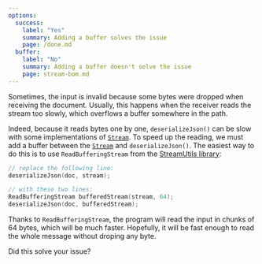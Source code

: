 ```yaml
---
options:
  success:
    label: "Yes"
    summary: Adding a buffer solves the issue
    page: /done.md
  buffer:
    label: "No"
    summary: Adding a buffer doesn't solve the issue
    page: stream-bom.md
---
```


Sometimes, the input is invalid because some bytes were dropped when receiving the document.
Usually, this happens when the receiver reads the stream too slowly, which overflows a buffer somewhere in the path.

Indeed, because it reads bytes one by one, `deserializeJson()` can be slow with some implementations of [`Stream`](https://www.arduino.cc/reference/en/language/functions/communication/stream/). To speed up the reading, we must add a buffer between the [`Stream`](https://www.arduino.cc/reference/en/language/functions/communication/stream/) and `deserializeJson()`. The easiest way to do this is to use `ReadBufferingStream` from the [StreamUtils library](https://github.com/bblanchon/ArduinoStreamUtils):

```c++
// replace the following line:
deserializeJson(doc, stream);

// with these two lines:
ReadBufferingStream bufferedStream(stream, 64);
deserializeJson(doc, bufferedStream);
```

Thanks to `ReadBufferingStream`, the program will read the input in chunks of 64 bytes, which will be much faster.
Hopefully, it will be fast enough to read the whole message without droping any byte.

Did this solve your issue?
